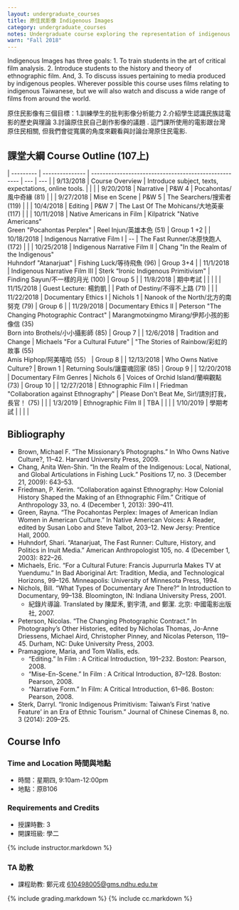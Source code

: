 ```yaml
---
layout: undergraduate_courses
title: 原住民影像 Indigenous Images
category: undergraduate_courses
notes: Undergraduate course exploring the representation of indigenous peoples in the media.
warn: "Fall 2018"
---
```


Indigenous Images has three goals: 1. To train students in the art of critical film analysis. 2. Introduce students to the history and theory of ethnographic film. And, 3. To discuss issues pertaining to media produced by indigenous peoples. Wherever possible this course uses films relating to indigenous Taiwanese, but we will also watch and discuss a wide range of films from around the world.

原住民影像有三個目標：1.訓練學生的批判影像分析能力 2.介紹學生認識民族誌電影的歷史與理論 3.討論原住民自己創作影像的議題 . 這門課所使用的電影跟台灣原住民相關, 但我們會從寬廣的角度來觀看與討論台灣原住民電影.

## 課堂大綱 Course Outline (107上)

| --------- | --------------- | ----------------------------------------------------- | --- | --- |
| 9/13/2018 | Course Overview | Introduce subject, texts, expectations, online tools. |   |   |
| 9/20/2018 | Narrative | P&W  4 | Pocahontas/風中奇緣 (81) |   |
| 9/27/2018 | Mise en Scene | P&W 5 | The Searchers/搜索者 (119)  |   |
| 10/4/2018 | Editing | P&W 7 | The Last Of The Mohicans/大地英豪 (117) |   |
| 10/11/2018 | Native Americans in Film | Kilpatrick "Native Americans" <br>Green "Pocahontas Perplex" | Reel Injun/英雄本色 (51)   | Group 1 +2 |
| 10/18/2018 | Indigenous Narrative Film I | -- | The Fast Runner/冰原快跑人 (172) |   |
| 10/25/2018 | Indigenous Narrative Film II | Chang "In the Realm of the Indigenous" <br>Huhndorf "Atanarjuat" | Fishing Luck/等待飛魚 (96) | Group 3+4 |
| 11/1/2018 | Indigenous Narrative Film III | Sterk “Ironic Indigenous Primitivism" | Finding Sayun/不一樣的月光 (100) | Group 5 |
| 11/8/2018 | 期中考試 |   |   |   |
| 11/15/2018 | Guest Lecture: 楊鈞凱 |   | Path of Destiny/不得不上路 (71) |   |
| 11/22/2018 | Documentary Ethics I | Nichols 1  | Nanook of the North/北方的南努克 (79) | Group 6 |
| 11/29/2018 | Documentary Ethics II | Peterson  "The Changing Photographic Contract" | Marangmotxingmo Mirang/伊邦小孩的影像信 (35)<br>Born into Brothels/小小攝影師 (85) | Group 7 |
| 12/6/2018 | Tradition and Change | Michaels  "For a Cultural Future" | "The Stories of Rainbow/彩虹的故事 (55)<br>Amis Hiphop/阿美嘻哈 (55） | Group 8 |
| 12/13/2018 | Who Owns Native Culture? | Brown 1 | Returning Souls/讓靈魂回家 (85) | Group 9 |
| 12/20/2018 | Documentary Film Genres | Nichols 6 | Voices of Orchid Island/蘭嶼觀點 (73) | Group 10 |
| 12/27/2018 | Ethnographic Film I | Friedman "Collaboration against Ethnography" | Please Don't Beat Me, Sir!/請別打我，長官！ (75) |   |
| 1/3/2019 | Ethnographic Film II | TBA |   |   |
| 1/10/2019 | 學期考試 |   |   |   |

## Bibliography

- Brown, Michael F. “The Missionary’s Photographs.” In Who Owns Native Culture?, 11–42. Harvard University Press, 2009.
- Chang, Anita Wen-Shin. “In the Realm of the Indigenous: Local, National, and Global Articulations in Fishing Luck.” Positions  17, no. 3 (December 21, 2009): 643–53.
- Friedman, P. Kerim. “Collaboration against Ethnography: How Colonial History Shaped the Making of an Ethnographic Film.” Critique of Anthropology 33, no. 4 (December 1, 2013): 390–411.
- Green, Rayna. “The Pocahontas Perplex: Images of American Indian Women in American Culture.” In Native American Voices: A Reader, edited by Susan Lobo and Steve Talbot, 203–12. New Jersy: Prentice Hall, 2000.
- Huhndorf, Shari. “Atanarjuat, The Fast Runner: Culture, History, and Politics in Inuit Media.” American Anthropologist 105, no. 4 (December 1, 2003): 822–26.
- Michaels, Eric. “For a Cultural Future: Francis Jupurrurla Makes TV at Yuendumu.” In Bad Aboriginal Art: Tradition, Media, and Technological Horizons, 99–126. Minneapolis: University of Minnesota Press, 1994.
- Nichols, Bill. “What Types of Documentary Are There?” In Introduction to Documentary, 99–138. Bloomington, IN: Indiana University Press, 2001.
  - 紀錄片導論. Translated by 陳犀禾, 劉宇清, and 鄭潔. 北京: 中國電影出版社, 2007.
- Peterson, Nicolas. “The Changing Photographic Contract.” In Photography’s Other Histories, edited by Nicholas Thomas, Jo-Anne Driessens, Michael Aird, Christopher Pinney, and Nicolas Peterson, 119–45. Durham, NC: Duke University Press, 2003.
- Pramaggiore, Maria, and Tom Wallis, eds. 
  - “Editing.” In Film : A Critical Introduction, 191–232. Boston: Pearson, 2008.
  - “Mise-En-Scene.” In Film : A Critical Introduction, 87–128. Boston: Pearson, 2008.
  - “Narrative Form.” In Film: A Critical Introduction, 61–86. Boston: Pearson, 2008.
- Sterk, Darryl. “Ironic Indigenous Primitivism: Taiwan’s First ‘native Feature’ in an Era of Ethnic Tourism.” Journal of Chinese Cinemas 8, no. 3 (2014): 209–25.

## Course Info

### Time and Location 時間與地點
* 時間：星期四, 9:10am-12:00pm
* 地點：原B106

### Requirements and Credits
* 授課時數: 3
* 開課班級: 學二

{% include instructor.markdown %}

### TA 助教
* 課程助教: 鄭元戎 610498005@gms.ndhu.edu.tw


{% include grading.markdown %}
{% include cc.markdown %}